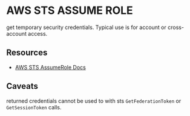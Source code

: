 # AWS STS ASSUME ROLE
get temporary security credentials. Typical use is for account or cross-account access.

## Resources
- [AWS STS AssumeRole Docs](https://docs.aws.amazon.com/STS/latest/APIReference/API_AssumeRole.html)

## Caveats
returned credentials cannot be used to with sts `GetFederationToken` or `GetSessionToken` calls.